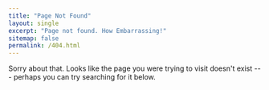 ```yaml
---
title: "Page Not Found"
layout: single
excerpt: "Page not found. How Embarrassing!"
sitemap: false
permalink: /404.html
---
```


Sorry about that. Looks like the page you were trying to visit doesn't exist --- perhaps you can try searching for it below.

<script type="text/javascript">
  var GOOG_FIXURL_LANG = 'en';
  var GOOG_FIXURL_SITE = '{{ site.url }}'
</script>
<script type="text/javascript"
  src="//linkhelp.clients.google.com/tbproxy/lh/wm/fixurl.js">
</script>
